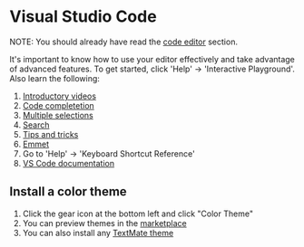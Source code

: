 # Visual Studio Code

NOTE: You should already have read the [code editor](code-editor.md) section.

It's important to know how to use your editor effectively and take advantage of advanced features. To get started, click 'Help' -> 'Interactive Playground'. Also learn the following:

1. [Introductory videos](https://code.visualstudio.com/docs/getstarted/introvideos)
1. [Code completetion](https://code.visualstudio.com/docs/editor/intellisense)
1. [Multiple selections](https://code.visualstudio.com/docs/editor/codebasics#_multiple-selections-multicursor)
1. [Search](https://code.visualstudio.com/docs/editor/codebasics#_search-across-files)
1. [Tips and tricks](https://code.visualstudio.com/docs/getstarted/tips-and-tricks)
1. [Emmet](https://code.visualstudio.com/docs/editor/emmet)
1. Go to 'Help' -> 'Keyboard Shortcut Reference'
1. [VS Code documentation](https://code.visualstudio.com/docs/)

## Install a color theme

1. Click the gear icon at the bottom left and click "Color Theme"
1. You can preview themes in the [marketplace](https://marketplace.visualstudio.com/search?target=vscode&category=Themes&sortBy=Downloads)
1. You can also install any [TextMate theme](https://tmtheme-editor.herokuapp.com/#!/editor/theme/Rubyblue)
